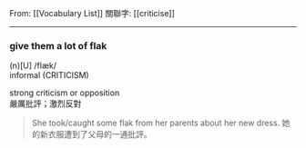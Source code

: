 From: [[Vocabulary List]]
關聯字: [[criticise]]

---

### give them a lot of flak 
(n)[U]  /flæk/  
informal (CRITICISM)  

strong criticism or opposition  
嚴厲批評；激烈反對 

>She took/caught some flak from her parents about her new dress. 
>她的新衣服遭到了父母的一通批評。 